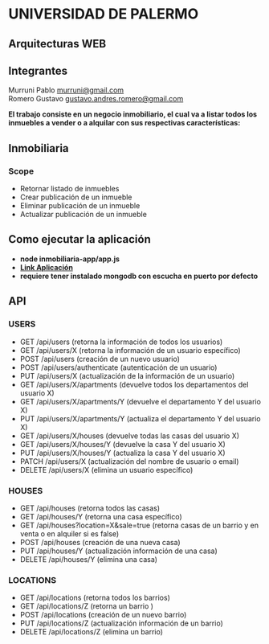 <html>
<h1>UNIVERSIDAD DE PALERMO</h1>
<h2>Arquitecturas WEB</h2>

<h2>Integrantes</h2>
<p>
  Murruni Pablo <a href='mailto:murruni@gmail.com?Subject=UP ArqWEB TP' target='_blank'>murruni@gmail.com</a><br />
  Romero Gustavo <a href='mailto:gustavo.andres.romero@gmail.com?Subject=UP%20ArqWEB%20TP' target='_blank'>gustavo.andres.romero@gmail.com</a> </p>

<p>
    <b>
        El trabajo consiste en un negocio inmobiliario, el cual va a listar todos los inmuebles a vender o a alquilar con sus respectivas características:
        </b>
</p>

<p>
  <h2>Inmobiliaria</h2>
  <h3>Scope</h3>
    <ul>
        <li>Retornar listado de inmuebles</li>
        <li>Crear publicación de un inmueble</li>
        <li>Eliminar publicación de un inmueble</li>
        <li>Actualizar publicación de un inmueble</li>
    </ul>
</p>



<p>
<h2>Como ejecutar la aplicación</h2>
<b>
    <ul>
        <li>node inmobiliaria-app/app.js</li>
        <li><a target='_blank' href="http://localhost:8081/">Link Aplicación</a></li>
        <li>requiere tener instalado mongodb con escucha en puerto por defecto</li>
    </ul>
    </b>
</p>


<h2>API</h2>
<h3>USERS</h3>
<ul>
    <li>GET /api/users (retorna la información de todos los usuarios)</li>
    <li>GET /api/users/X (retorna la información de un usuario específico)</li>
    <li>POST /api/users (creación de un nuevo usuario)</li>
    <li>POST /api/users/authenticate (autenticación de un usuario)</li>
    <li>PUT /api/users/X (actualización de la información de un usuario)</li>
    <li>GET /api/users/X/apartments (devuelve todos los departamentos del usuario X)</li>
    <li>GET /api/users/X/apartments/Y (devuelve el departamento Y del usuario X)
    <li>PUT /api/users/X/apartments/Y (actualiza el departamento Y del usuario X)</li>
    <li>GET /api/users/X/houses (devuelve todas las casas del usuario X)</li>
    <li>GET /api/users/X/houses/Y (devuelve la casa Y del usuario X)</li>
    <li>PUT /api/users/X/houses/Y (actualiza la casa Y del usuario X)</li>
    <li>PATCH /api/users/X (actualización del nombre de usuario o email)</li>
    <li>DELETE /api/users/X (elimina un usuario específico)</li>
</ul>

<h3>HOUSES</h3>
<ul>
    <li>GET /api/houses (retorna todos las casas)</li>
    <li>GET /api/houses/Y (retorna una casa específico)</li>
    <li>GET /api/houses?location=X&sale=true  (retorna casas de un barrio y en venta o en alquiler si es false)</li>
    <li>POST /api/houses (creación de una nueva casa)</li>
    <li>PUT /api/houses/Y (actualización información de una casa)</li>
    <li>DELETE /api/houses/Y (elimina una casa)</li>
</ul>

<h3>LOCATIONS</h3>
<ul>
    <li>GET /api/locations (retorna todos los barrios)</li>
    <li>GET /api/locations/Z (retorna un barrio )</li>
    <li>POST /api/locations (creación de un nuevo barrio)</li>
    <li>PUT /api/locations/Z (actualización información de un barrio)</li>
    <li>DELETE /api/locations/Z (elimina un barrio)</li>
</ul>

</p>
</html>

